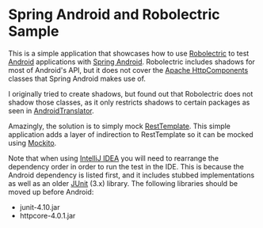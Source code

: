 # Spring Android and Robolectric Sample

This is a simple application that showcases how to use [Robolectric](http://robolectric.org) to test [Android](http://android.com) applications with [Spring Android](http://springsource.org/spring-android).  Robolectric includes shadows for most of Android's API, but it does not cover the [Apache HttpComponents](http://hc.apache.org/) classes that Spring Android makes use of.

I originally tried to create shadows, but found out that Robolectric does not shadow those classes, as it only restricts shadows to certain packages as seen in [AndroidTranslator](https://github.com/pivotal/robolectric/blob/5c6bc1da0de828e640fcbf1a2b6bcf1a4d956a1f/src/main/java/com/xtremelabs/robolectric/bytecode/AndroidTranslator.java#L42).

Amazingly, the solution is to simply mock [RestTemplate](http://static.springsource.org/spring-android/docs/1.0.x/api/org/springframework/web/client/RestTemplate.html).  This simple application adds a layer of indirection to RestTemplate so it can be mocked using [Mockito](http://code.google.com/p/mockito).

Note that when using [IntelliJ IDEA](http://jetbrains.com/idea) you will need to rearrange the dependency order in order to run the test in the IDE.  This is because the Android dependency is listed first, and it includes stubbed implementations as well as an older [JUnit](http://junit.org) (3.x) library.  The following libraries should be moved up before Android:

* junit-4.10.jar
* httpcore-4.0.1.jar